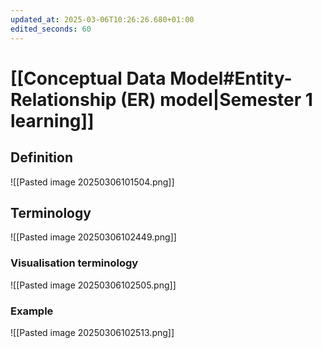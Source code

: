 ```yaml
---
updated_at: 2025-03-06T10:26:26.680+01:00
edited_seconds: 60
---
```

# [[Conceptual Data Model#Entity-Relationship (ER) model|Semester 1 learning]]

## Definition
![[Pasted image 20250306101504.png]]

## Terminology
![[Pasted image 20250306102449.png]]

### Visualisation terminology
![[Pasted image 20250306102505.png]]
### Example
![[Pasted image 20250306102513.png]]
